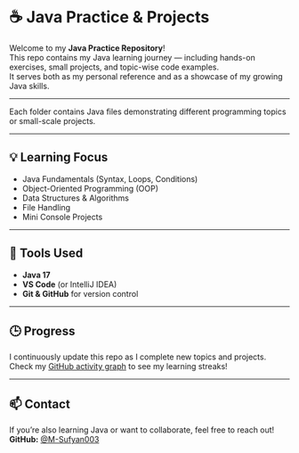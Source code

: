 # ☕ Java Practice & Projects

Welcome to my **Java Practice Repository**!  
This repo contains my Java learning journey — including hands-on exercises, small projects, and topic-wise code examples.  
It serves both as my personal reference and as a showcase of my growing Java skills.

---


Each folder contains Java files demonstrating different programming topics or small-scale projects.


---

## 💡 Learning Focus
- Java Fundamentals (Syntax, Loops, Conditions)
- Object-Oriented Programming (OOP)
- Data Structures & Algorithms
- File Handling
- Mini Console Projects

---

## 🧠 Tools Used
- **Java 17**
- **VS Code** (or IntelliJ IDEA)
- **Git & GitHub** for version control

---

## 🕒 Progress
I continuously update this repo as I complete new topics and projects.  
Check my [GitHub activity graph](https://github.com/M-Sufyan003) to see my learning streaks!

---

## 📫 Contact
If you’re also learning Java or want to collaborate, feel free to reach out!  
**GitHub:** [@M-Sufyan003](https://github.com/M-Sufyan003)


